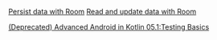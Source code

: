 [Persist data with Room](https://developer.android.com/codelabs/basic-android-kotlin-compose-persisting-data-room#0)
[Read and update data with Room](https://developer.android.com/codelabs/basic-android-kotlin-compose-update-data-room?hl=en#0)


[(Deprecated) Advanced Android in Kotlin 05.1:Testing Basics](https://developer.android.com/codelabs/advanced-android-kotlin-training-testing-basics?index=..%2F..index#0)